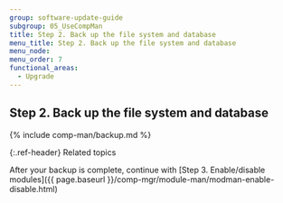 ```yaml
---
group: software-update-guide
subgroup: 05_UseCompMan
title: Step 2. Back up the file system and database
menu_title: Step 2. Back up the file system and database
menu_node:
menu_order: 7
functional_areas:
  - Upgrade
---
```


## Step 2. Back up the file system and database

{% include comp-man/backup.md %}

{:.ref-header}
Related topics

After your backup is complete, continue with [Step 3. Enable/disable modules]({{ page.baseurl }}/comp-mgr/module-man/modman-enable-disable.html)

